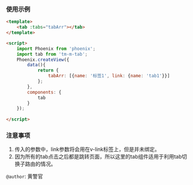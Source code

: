 ### 使用示例

```html
<template>
	<tab :tabs="tabArr"></tab>
</template>

<script>
	import Phoenix from 'phoenix';
	import tab from 'tm-m-tab';
	Phoenix.createView({
		data(){
			return {
				tabArr: [{name: '标签1', link: {name: 'tab1'}}]
			};
		},
		components: {
			tab
		}
	});
	
</script>
```

### 注意事项

1. 传入的参数中，link参数将会用在v-link标签上，但是并未绑定。
2. 因为所有的tab点击之后都是跳转页面，所以这里的tab组件适用于利用tab切换子路由的情况。

`@author`: 黄警官